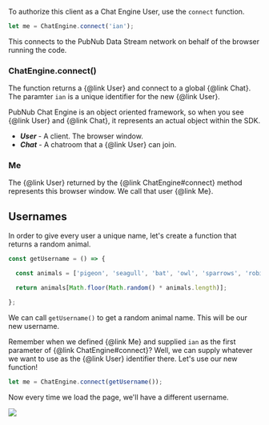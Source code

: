 To authorize this client as a Chat Engine User, use the ```connect``` function.

```js
let me = ChatEngine.connect('ian');
```

This connects to the PubNub Data Stream network on behalf of the browser running the code.

### ChatEngine.connect()

The function returns a {@link User} and connect to a global {@link Chat}. The paramter ```ian``` is a unique identifier for the new {@link User}.

PubNub Chat Engine is an object oriented framework, so when you see {@link User} and {@link Chat}, it represents an actual object within the SDK.

- ***User*** - A client. The browser window.
- ***Chat*** - A chatroom that a {@link User} can join.

### Me

The {@link User} returned by the {@link ChatEngine#connect} method represents this browser window. We call that user {@link Me}.

## Usernames

In order to give every user a unique name, let's create a function that returns a random animal.

```js
const getUsername = () => {

  const animals = ['pigeon', 'seagull', 'bat', 'owl', 'sparrows', 'robin', 'bluebird', 'cardinal', 'hawk', 'fish', 'shrimp', 'frog', 'whale', 'shark', 'eel', 'seal', 'lobster', 'octopus', 'mole', 'shrew', 'rabbit', 'chipmunk', 'armadillo', 'dog', 'cat', 'lynx', 'mouse', 'lion', 'moose', 'horse', 'deer', 'raccoon', 'zebra', 'goat', 'cow', 'pig', 'tiger', 'wolf', 'pony', 'antelope', 'buffalo', 'camel', 'donkey', 'elk', 'fox', 'monkey', 'gazelle', 'impala', 'jaguar', 'leopard', 'lemur', 'yak', 'elephant', 'giraffe', 'hippopotamus', 'rhinoceros', 'grizzlybear'];

  return animals[Math.floor(Math.random() * animals.length)];

};
```

We can call ```getUsername()``` to get a random animal name. This will be our new username.

Remember when we defined {@link Me} and supplied ```ian``` as the first parameter of {@link ChatEngine#connect}? Well, we can supply whatever we want to use as the {@link User} identifier there. Let's use our new function!

```js
let me = ChatEngine.connect(getUsername());
```

Now every time we load the page, we'll have a different username.

![](/guide/getting-started/assets/README-98498584.png)
